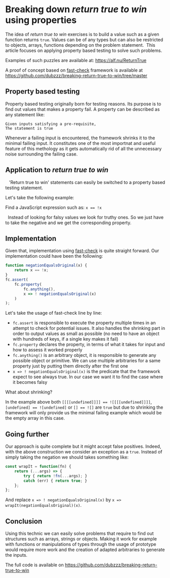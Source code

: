 # Breaking down *return true to win* using properties

The idea of *return true to win* exercises is to build a value such as a given function returns `true`. Values can be of any types but can also be restricted to objects, arrays, functions depending on the problem statement. 
This article focuses on applying property based testing to solve such problems.

Examples of such puzzles are available at: https://alf.nu/ReturnTrue

A proof of concept based on [fast-check](https://github.com/dubzzz/fast-check) framework is available at https://github.com/dubzzz/breaking-return-true-to-win/tree/master

## Property based testing

Property based testing originally born for testing reasons. Its purpose is to find out values that makes a property fail. A property can be described as any statement like:

    Given inputs satisfying a pre-requisite,
    The statement is true

Whenever a failing input is encountered, the framework shrinks it to the minimal failing input. It constitutes one of the most importnat and useful feature of this methology as it gets automatically rid of all the unnecessary noise surrounding the failing case.

## Application to *return true to win*
  
'Return true to win' statements can easily be switched to a property based testing statement.

Let's take the following example:

Find a JavaScript expression such as: `x == !x`

 
Instead of looking for falsy values we look for truthy ones. So we just have to take the negative and we get the corresponding property.

## Implementation

Given that, implementation using [fast-check](https://github.com/dubzzz/fast-check) is quite straight forward. Our implementation could have been the following:

```js
function negationEqualsOriginal(x) {
    return x == !x;
}
fc.assert(
    fc.property(
        fc.anything(),
        x => ! negationEqualsOriginal(x)
    )
);
```

Let's take the usage of fast-check line by line:
- `fc.assert` is responsible to execute the property multiple times in an attempt to check for potential issues. It also handles the shrinking part in order to output values as small as possible (no need to have an object with hundreds of keys, if a single key makes it fail)
- ‎`fc.property` declares the property, in terms of what it takes for input and how to assess it worked properly
- `‎fc.anything()` is an arbitrary object, it is responsible to generate any possible object or primitive. We can use multiple arbitraries for a same property just by putting them directly after the first one
- `x => ! negationEqualsOriginal(x)` is the predicate that the framework expect to see always true. In our case we want it to find the case where it becomes falsy

What about shrinking?

In the example above both `[[[[undefined]]]] == ![[[[undefined]]]]`, `[undefined] == ![undefined]` or `[] == ![]` are `true` but due to shrinking the framework will only provide us the minimal failing example which would be the empty array in this case.

## Going further

Our approach is quite complete but it might accept false positives. Indeed, with the above construction we consider an exception as a `true`. Instead of simply taking the negation we should takes something like:

```js
const wrapIt = function(fn) {
    return (...args) => {
        try { return !fn(...args); }
        catch (err) { return true; }
    };
};
```

And replace `x => ! negationEqualsOriginal(x)` by `x => wrapIt(negationEqualsOriginal)(x)`.

## Conclusion

Using this technic we can easily solve problems that require to find out structures such as arrays, strings or objects. Making it work for example with functions or manipulations of types through the usage of prototype would require more work and the creation of adapted arbitraries to generate the inputs.

The full code is available on https://github.com/dubzzz/breaking-return-true-to-win
